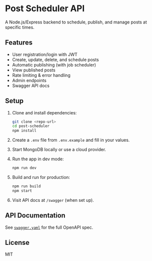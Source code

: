 # Post Scheduler API

A Node.js/Express backend to schedule, publish, and manage posts at specific times.

## Features

- User registration/login with JWT
- Create, update, delete, and schedule posts
- Automatic publishing (with job scheduler)
- View published posts
- Rate limiting & error handling
- Admin endpoints
- Swagger API docs

## Setup

1. Clone and install dependencies:

   ```bash
   git clone <repo-url>
   cd post-scheduler
   npm install
   ```

2. Create a `.env` file from `.env.example` and fill in your values.

3. Start MongoDB locally or use a cloud provider.

4. Run the app in dev mode:

   ```bash
   npm run dev
   ```

5. Build and run for production:

   ```bash
   npm run build
   npm start
   ```

6. Visit API docs at `/swagger` (when set up).

## API Documentation

See [`swagger.yaml`](./swagger.yaml) for the full OpenAPI spec.

## License

MIT
